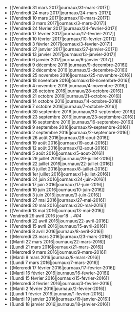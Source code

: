 * [[Vendredi 31 mars 2017|journaux/31-mars-2017]]
* [[Vendredi 24 mars 2017|journaux/24-mars-2017]]
* [[Vendredi 10 mars 2017|journaux/10-mars-2017]]
* [[Vendredi 3 mars 2017|journaux/3-mars-2017]]
* [[Vendredi 24 février 2017|journaux/24-fevrier-2017]]
* [[Vendredi 17 février 2017|journaux/17-fevrier-2017]]
* [[Vendredi 10 février 2017|journaux/10-fevrier-2017]]
* [[Vendredi 3 février 2017|journaux/3-fevrier-2017]]
* [[Vendredi 27 janvier 2017|journaux/27-janvier-2017]]
* [[Vendredi 13 janvier 2017|journaux/13-janvier-2017]]
* [[Vendredi 6 janvier 2017|journaux/6-janvier-2017]]
* [[Vendredi 9 décembre 2016|journaux/9-decembre-2016]]
* [[Vendredi 2 décembre 2016|journaux/2-decembre-2016]]
* [[Vendredi 25 novembre 2016|journaux/25-novembre-2016]]
* [[Vendredi 18 novembre 2016|journaux/18-novembre-2016]]
* [[Vendredi 4 novembre 2016|journaux/4-novembre-2016]]
* [[Vendredi 28 octobre 2016|journaux/28-octobre-2016]]
* [[Vendredi 21 octobre 2016|journaux/21-octobre-2016]]
* [[Vendredi 14 octobre 2016|journaux/14-octobre-2016]]
* [[Vendredi 7 octobre 2016|journaux/7-octobre-2016]]
* [[Vendredi 30 septembre 2016|journaux/30-septembre-2016]]
* [[Vendredi 23 septembre 2016|journaux/23-septembre-2016]]
* [[Vendredi 16 septembre 2016|journaux/16-septembre-2016]]
* [[Vendredi 9 septembre 2016|journaux/9-septembre-2016]]
* [[Vendredi 2 septembre 2016|journaux/2-septembre-2016]]
* [[Vendredi 26 août 2016|journaux/26-aout-2016]]
* [[Vendredi 19 août 2016|journaux/19-aout-2016]]
* [[Vendredi 12 août 2016|journaux/12-aout-2016]]
* [[Vendredi 5 août 2016|journaux/5-aout-2016]]
* [[Vendredi 29 juillet 2016|journaux/29-juillet-2016]]
* [[Vendredi 22 juillet 2016|journaux/22-juillet-2016]]
* [[Vendredi 8 juillet 2016|journaux/8-juillet-2016]]
* [[Vendredi 1er juillet 2016|journaux/1-juillet-2016]]
* [[Vendredi 24 juin 2016|journaux/24-juin-2016]]
* [[Vendredi 17 juin 2016|journaux/17-juin-2016]]
* [[Vendredi 10 juin 2016|journaux/10-juin-2016]]
* [[Vendredi 3 juin 2016|journaux/3-juin-2016]]
* [[Vendredi 27 mai 2016|journaux/27-mai-2016]]
* [[Vendredi 20 mai 2016|journaux/20-mai-2016]]
* [[Vendredi 13 mai 2016|journaux/13-mai-2016]]
* Vendredi 29 avril 2016 jour18 .. _404_
* [[Vendredi 22 avril 2016|journaux/22-avril-2016]]
* [[Vendredi 15 avril 2016|journaux/15-avril-2016]]
* [[Vendredi 8 avril 2016|journaux/8-avril-2016]]
* [[Mercredi 23 mars 2016|journaux/23-mars-2016]]
* [[Mardi 22 mars 2016|journaux/22-mars-2016]]
* [[Lundi 21 mars 2016|journaux/21-mars-2016]]
* [[Mercredi 9 mars 2016|journaux/9-mars-2016]]
* [[Mardi 8 mars 2016|journaux/8-mars-2016]]
* [[Lundi 7 mars 2016|journaux/7-mars-2016]]
* [[Mercredi 17 février 2016|journaux/17-fevrier-2016]]
* [[Mardi 16 février 2016|journaux/16-fevrier-2016]]
* [[Lundi 15 février 2016|journaux/15-fevrier-2016]]
* [[Mercredi 3 février 2016|journaux/3-fevrier-2016]]
* [[Mardi 2 février 2016|journaux/2-fevrier-2016]]
* [[Lundi 1 février 2016|journaux/1-fevrier-2016]]
* [[Mardi 19 janvier 2016|journaux/19-janvier-2016]]
* [[Lundi 18 janvier 2016|journaux/18-janvier-2016]]
